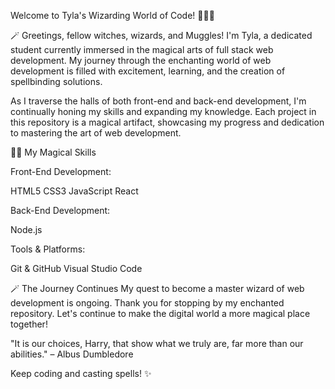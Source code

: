 Welcome to Tyla's Wizarding World of Code! 🧙‍♂️✨

🪄 Greetings, fellow witches, wizards, and Muggles! I'm Tyla, a dedicated student currently immersed in the magical arts of full stack web development. My journey through the enchanting world of web development is filled with excitement, learning, and the creation of spellbinding solutions.

As I traverse the halls of both front-end and back-end development, I'm continually honing my skills and expanding my knowledge. Each project in this repository is a magical artifact, showcasing my progress and dedication to mastering the art of web development.

🧙‍♂️ My Magical Skills

Front-End Development:

HTML5
CSS3
JavaScript
React

Back-End Development:

Node.js

Tools & Platforms:

Git & GitHub
Visual Studio Code

🪄 The Journey Continues
My quest to become a master wizard of web development is ongoing. Thank you for stopping by my enchanted repository. Let's continue to make the digital world a more magical place together!

"It is our choices, Harry, that show what we truly are, far more than our abilities." – Albus Dumbledore

Keep coding and casting spells! ✨
